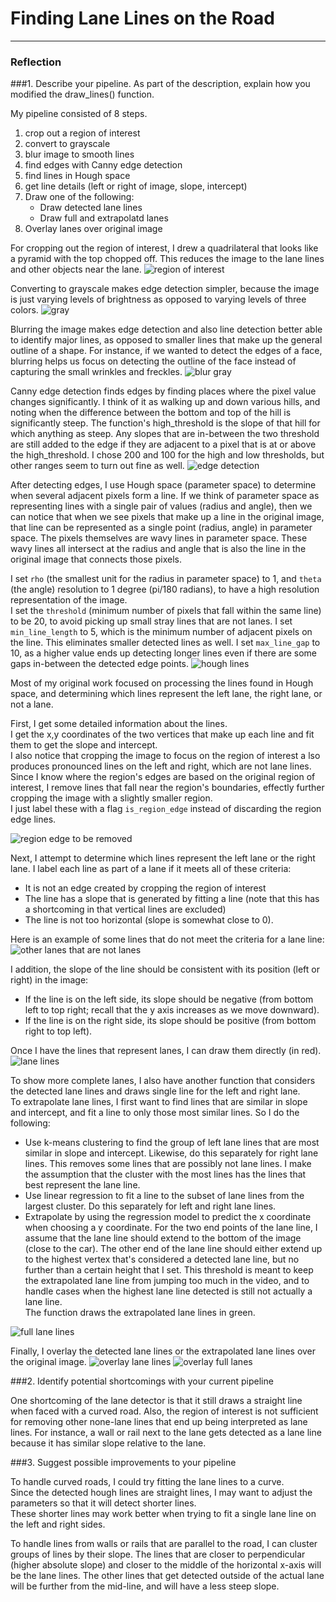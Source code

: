 # Finding Lane Lines on the Road


[//]: # (Image References)

[region_of_interest]: ./pipeline_images/whiteCarLaneSwitch_region.jpg
[gray]: ./pipeline_images/whiteCarLaneSwitch_gray.jpg "Grayscale"
[blur_gray]: ./pipeline_images/whiteCarLaneSwitch_blur_gray.jpg "Grayscale"
[edges]: ./pipeline_images/whiteCarLaneSwitch_edges.jpg
[hough]: ./pipeline_images/whiteCarLaneSwitch_hough.jpg
[region_edge]: ./pipeline_images/whiteCarLaneSwitch_region_edge.jpg
[other_lines]: ./pipeline_images/whiteCarLaneSwitch_other_lines.jpg
[lane_lines]: ./pipeline_images/whiteCarLaneSwitch_lane_lines.jpg
[full_lanes]: ./pipeline_images/whiteCarLaneSwitch_full_lanes.jpg
[overlay_lines]: ./pipeline_images/whiteCarLaneSwitch_overlay_lines.jpg
[overlay_lanes]: ./pipeline_images/whiteCarLaneSwitch_overlay_lanes.jpg
---

### Reflection

###1. Describe your pipeline. As part of the description, explain how you modified the draw_lines() function.

My pipeline consisted of 8 steps.  

1. crop out a region of interest
2. convert to grayscale
3. blur image to smooth lines
4. find edges with Canny edge detection
5. find lines in Hough space
6. get line details (left or right of image, slope, intercept)
7. Draw one of the following:
    - Draw detected lane lines
    - Draw full and extrapolatd lanes
8. Overlay lanes over original image

For cropping out the region of interest, I drew a quadrilateral that looks like
 a pyramid with the top chopped off.  This reduces the image to the lane lines 
 and other objects near the lane.
![region of interest][region_of_interest]

Converting to grayscale makes edge detection simpler, because the image is 
just varying levels of brightness as opposed to varying levels of three colors.
![gray][gray]

Blurring the image makes edge detection and also line detection better able 
to identify major lines, as opposed to smaller lines that make up the 
general outline of a shape.  For instance, if we wanted to detect the edges 
of a face, blurring helps us focus on detecting the outline of the face 
instead of capturing the small wrinkles and freckles.
![blur gray][blur_gray]

Canny edge detection finds edges by finding places where the pixel value 
changes significantly.  I think of it as walking up and down various hills, 
and noting when the difference between the bottom and top of the hill 
is significantly steep.  The function's high_threshold is the slope of 
that hill for which anything as steep.  Any slopes that are in-between 
the two threshold are still added to the edge if they are adjacent to a 
pixel that is at or above the high_threshold.  I chose 200 and 100 for the 
high and low thresholds, but other ranges seem to turn out fine as well.
![edge detection][edges]

After detecting edges, I use Hough space (parameter space) to determine 
when several adjacent pixels form a line.  If we think of parameter space 
as representing lines with a single pair of values (radius and angle), 
then we can notice that when we see pixels that make up a line in the 
original image, that line can be represented as a single point 
(radius, angle) in parameter space.  The pixels themselves are wavy lines 
in parameter space.  These wavy lines all intersect at the radius and 
angle that is also the line in the original image that connects those pixels.

I set `rho` (the smallest unit for the radius in parameter space) to 1, 
and `theta` (the angle) resolution to 1 degree (pi/180 radians), 
to have a high resolution representation of the image.  
I set the `threshold` (minimum number of pixels that fall within 
the same line) to be 20, to avoid picking up small stray lines 
that are not lanes.  I set `min_line_length` to 5, which is the 
minimum number of adjacent pixels on the line.  This eliminates 
smaller detected lines as well.  I set `max_line_gap` to 10, 
as a higher value ends up detecting longer lines even if there are some 
gaps in-between the detected edge points.
![hough lines][hough]

Most of my original work focused on processing the lines found in 
Hough space, and determining which lines represent the left lane, 
the right lane, or not a lane.

First, I get some detailed information about the lines.  
I get the x,y coordinates of the two vertices that make up each line 
and fit them to get the slope and intercept.  
I also notice that cropping the image to focus on the region of interest a
lso produces pronounced lines on the left and right, which are not lane lines.  
Since I know where the region's edges are based on the original region of 
interest, I remove lines that fall near the region's boundaries, 
effectly further cropping the image with a slightly smaller region.  
I just label these with a flag `is_region_edge` instead of discarding 
the region edge lines.

![region edge to be removed][region_edge]

Next, I attempt to determine which lines represent the left lane or 
the right lane.  I label each line as part of a lane if it meets all of 
these criteria: 
- It is not an edge created by cropping the region of interest
- The line has a slope that is generated by fitting a line 
(note that this has a shortcoming in that vertical lines are excluded)
- The line is not too horizontal (slope is somewhat close to 0).  

Here is an example of some lines that do not meet the criteria for a lane line:
![other lanes that are not lanes][other_lines]

I addition, the slope of the line should be consistent with its position 
(left or right) in the image:
- If the line is on the left side, its slope should be negative 
(from bottom left to top right; recall that the y axis increases 
as we move downward).
- If the line is on the right side, its slope should be positive 
(from bottom right to top left).

Once I have the lines that represent lanes, I can draw them directly (in red).  
![lane lines][lane_lines]

To show more complete lanes, I also have another function that considers 
the detected lane lines and draws single line for the left and right lane.  
To extrapolate lane lines, I first want to find lines that are similar 
in slope and intercept, and fit a line to only those most similar lines. 
So I do the following:
- Use k-means clustering to find the group of left lane lines that are 
most similar in slope and intercept.  Likewise, do this separately 
for right lane lines.  This removes some lines that are possibly 
not lane lines.  I make the assumption that the cluster with the 
most lines has the lines that best represent the lane line.
- Use linear regression to fit a line to the subset of lane lines from 
the largest cluster.  Do this separately for left and right lane lines.
- Extrapolate by using the regression model to predict the x coordinate 
when choosing a y coordinate.  For the two end points of the lane line, 
I assume that the lane line should extend to the bottom of the image 
(close to the car).  The other end of the lane line should either extend up 
to the highest vertex that's considered a detected lane line, 
but no further than a certain height that I set.  This threshold is meant 
to keep the extrapolated lane line from jumping too much in the video, 
and to handle cases when the highest lane line detected is still 
not actually a lane line.  
The function draws the extrapolated lane lines in green.

![full lane lines][full_lanes]

Finally, I overlay the detected lane lines or the extrapolated lane lines 
over the original image.
![overlay lane lines][overlay_lines]
![overlay full lanes][overlay_lanes]


###2. Identify potential shortcomings with your current pipeline

One shortcoming of the lane detector is that it still draws a straight line 
when faced with a curved road. Also, the region of interest is 
not sufficient for removing other none-lane lines that end up 
being interpreted as lane lines.  For instance, a wall or rail 
next to the lane gets detected as a lane line because it has similar 
slope relative to the lane.


###3. Suggest possible improvements to your pipeline

To handle curved roads, I could try fitting the lane lines to a curve.  
Since the detected hough lines are straight lines, I may want to adjust 
the parameters so that it will detect shorter lines.  
These shorter lines may work better when trying to fit a single lane line 
on the left and right sides.  

To handle lines from walls or rails that are parallel to the road, 
I can cluster groups of lines by their slope.  The lines that are closer 
to perpendicular (higher absolute slope) and closer to the middle 
of the horizontal x-axis will be the lane lines.  The other lines that 
get detected outside of the actual lane will be further from the mid-line, 
and will have a less steep slope.